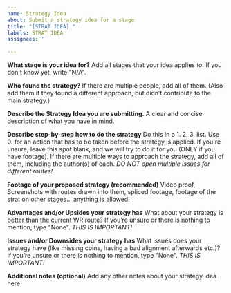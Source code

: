 ```yaml
---
name: Strategy Idea
about: Submit a strategy idea for a stage
title: "[STRAT IDEA] "
labels: STRAT IDEA
assignees: ''

---
```


**What stage is your idea for?**
Add all stages that your idea applies to. If you don't know yet, write "N/A".

**Who found the strategy?**
If there are multiple people, add all of them. (Also add them if they found a different approach, but didn’t contribute to the main strategy.)

**Describe the Strategy Idea you are submitting.**
A clear and concise description of what you have in mind.

**Describe step-by-step how to do the strategy**
Do this in a 1. 2. 3. list. Use 0. for an action that has to be taken before the strategy is applied. If you're unsure, leave this spot blank, and we will try to do it for you (ONLY if you have footage). If there are multiple ways to approach the strategy, add all of them, including the author(s) of each. *DO NOT open multiple issues for different routes!*

**Footage of your proposed strategy (recommended)**
Video proof, Screenshots with routes drawn into them, spliced footage, footage of the strat on other stages... anything is allowed!

**Advantages and/or Upsides your strategy has**
What about your strategy is better than the current WR route? If you’re unsure or there is nothing to mention, type "None". *THIS IS IMPORTANT!*

**Issues and/or Downsides your strategy has**
What issues does your strategy have (like missing coins, having a bad alignment afterwards etc.)? If you’re unsure or there is nothing to mention, type "None". *THIS IS IMPORTANT!*

**Additional notes (optional)**
Add any other notes about your strategy idea here.

